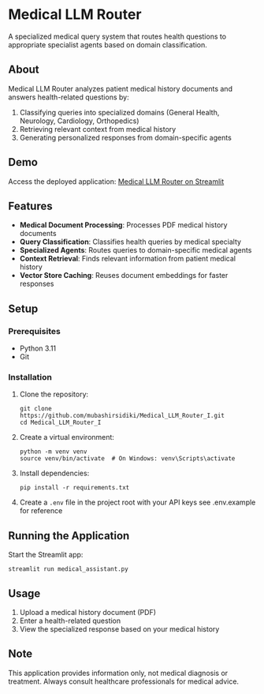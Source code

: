 # Medical LLM Router

A specialized medical query system that routes health questions to appropriate specialist agents based on domain classification.

## About

Medical LLM Router analyzes patient medical history documents and answers health-related questions by:
1. Classifying queries into specialized domains (General Health, Neurology, Cardiology, Orthopedics)
2. Retrieving relevant context from medical history
3. Generating personalized responses from domain-specific agents

## Demo

Access the deployed application: [Medical LLM Router on Streamlit](https://medicalllmrouteri-k47vnn8io8qpz8v5bujtqt.streamlit.app/)

## Features

- **Medical Document Processing**: Processes PDF medical history documents
- **Query Classification**: Classifies health queries by medical specialty
- **Specialized Agents**: Routes queries to domain-specific medical agents
- **Context Retrieval**: Finds relevant information from patient medical history
- **Vector Store Caching**: Reuses document embeddings for faster responses

## Setup

### Prerequisites

- Python 3.11
- Git

### Installation

1. Clone the repository:
   ```
   git clone https://github.com/mubashirsidiki/Medical_LLM_Router_I.git
   cd Medical_LLM_Router_I
   ```

2. Create a virtual environment:
   ```
   python -m venv venv
   source venv/bin/activate  # On Windows: venv\Scripts\activate
   ```

3. Install dependencies:
   ```
   pip install -r requirements.txt
   ```

4. Create a `.env` file in the project root with your API keys see .env.example for reference

## Running the Application

Start the Streamlit app:
```
streamlit run medical_assistant.py
```

## Usage

1. Upload a medical history document (PDF)
2. Enter a health-related question
3. View the specialized response based on your medical history

## Note

This application provides information only, not medical diagnosis or treatment. Always consult healthcare professionals for medical advice. 
